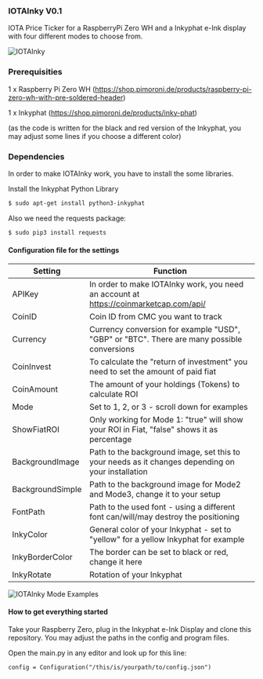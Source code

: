 

### IOTAInky V0.1
IOTA Price Ticker for a RaspberryPi Zero WH and a Inkyphat e-Ink display with four different modes to choose from.

![IOTAInky](http://www.frankeberhard.com/upload/IOTAInky.JPG)

### Prerequisities

1 x Raspberry Pi Zero WH (https://shop.pimoroni.de/products/raspberry-pi-zero-wh-with-pre-soldered-header)

1 x Inkyphat (https://shop.pimoroni.de/products/inky-phat)

(as the code is written for the black and red version of the Inkyphat, you may adjust some lines if you choose a different color)

### Dependencies

In order to make IOTAInky work, you have to install the some libraries.

Install the Inkyphat Python Library
```sh
$ sudo apt-get install python3-inkyphat
```

Also we need the requests package:
```sh
$ sudo pip3 install requests
```

#### Configuration file for the settings

| Setting | Function |
| ------- | -------- |
| APIKey | In order to make IOTAInky work, you need an account at https://coinmarketcap.com/api/ |
| CoinID | Coin ID from CMC you want to track |
| Currency | Currency conversion for example "USD", "GBP" or "BTC". There are many possible conversions |
| CoinInvest | To calculate the "return of investment" you need to set the amount of paid fiat |
| CoinAmount | The amount of your holdings (Tokens) to calculate ROI |
| Mode | Set to 1, 2, or 3 - scroll down for examples |
| ShowFiatROI | Only working for Mode 1: "true" will show your ROI in Fiat, "false" shows it as percentage |
| BackgroundImage | Path to the background image, set this to your needs as it changes depending on your installation |
| BackgroundSimple | Path to the background image for Mode2 and Mode3, change it to your setup |
| FontPath | Path to the used font - using a different font can/will/may destroy the positioning |
| InkyColor | General color of your Inkyphat - set to "yellow" for a yellow Inkyphat for example |
| InkyBorderColor | The border can be set to black or red, change it here |
| InkyRotate | Rotation of your Inkyphat |

![IOTAInky Mode Examples](http://www.frankeberhard.com/upload/IOTAInkyModes.jpeg)


#### How to get everything started

Take your Raspberry Zero, plug in the Inkyphat e-Ink Display and clone this repository. You may adjust the paths in the config and program files.

Open the main.py in any editor and look up for this line:

```
config = Configuration("/this/is/yourpath/to/config.json")
```